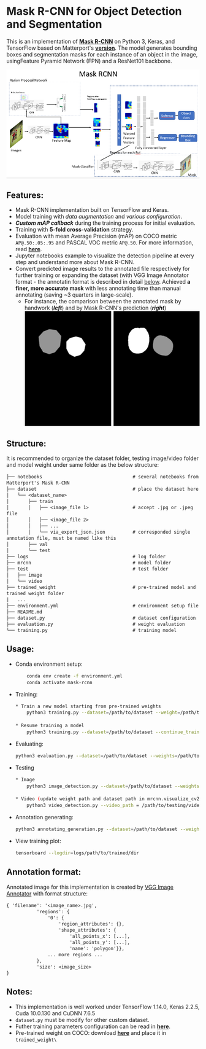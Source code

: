 # Mask R-CNN for Object Detection and Segmentation

This is an implementation of [**Mask R-CNN**](https://arxiv.org/abs/1703.06870) on Python 3, Keras, and TensorFlow based on Matterport's [**version**](https://github.com/matterport/Mask_RCNN). The model generates bounding boxes and segmentation masks for each instance of an object in the image, usingFeature Pyramid Network (FPN) and a ResNet101 backbone.

![](Images/model.png)

## Features:

* Mask R-CNN implementation built on TensorFlow and Keras.
* Model training with _data augmentation_ and _various configuration_.
* **_Custom mAP callback_** during the training process for initial evaluation.
* Training with **5-fold cross-validation** strategy.
* Evaluation with mean Average Precision (mAP) on COCO metric `AP@.50:.05:.95` and PASCAL VOC metric `AP@.50`. For more information, read [**here**](https://cocodataset.org/#detection-eval).
* Jupyter notebooks example to visualize the detection pipeline at every step and understand more about Mask R-CNN.
* Convert predicted image results to the annotated file respectively for further training or expanding the dataset (with VGG Image Annotator format - the annotatin format is described in detail [below](#annotation-format). Achieved **a finer, more accurate mask** with less annotating time than manual annotating (saving ~3 quarters in large-scale).
    * For instance, the comparison between the annotated mask by handwork (**_left_**) and by Mask R-CNN's prediction (**_right_**)
        ![](Images/annotation.png)

## Structure:
It is recommended to organize the dataset folder, testing image/video folder and model weight under same folder as the below structure:

    ├── notebooks                                 # several notebooks from Matterport's Mask R-CNN
    ├── dataset                                   # place the dataset here
    │   └── <dataset_name>              
    │       ├── train
    │       │   ├── <image_file 1>                # accept .jpg or .jpeg file
    │       │   ├── <image_file 2>
    │       │   ├── ...
    │       │   └── via_export_json.json          # corresponded single annotation file, must be named like this
    │       ├── val
    │       └── test         
    ├── logs                                      # log folder
    ├── mrcnn                                     # model folder
    ├── test                                      # test folder
    │   ├── image
    │   └── video
    ├── trained_weight                            # pre-trained model and trained weight folder
    |   ...
    ├── environment.yml                           # environment setup file
    ├── README.md
    ├── dataset.py                                # dataset configuration
    ├── evaluation.py                             # weight evaluation
    └── training.py                               # training model
    
## Usage:

 * Conda environment setup:
    ```bash
        conda env create -f environment.yml
        conda activate mask-rcnn
    ```
 * Training:
    ```bash
    * Train a new model starting from pre-trained weights
        python3 training.py --dataset=/path/to/dataset --weight=/path/to/pretrained/weight.h5
    
    * Resume training a model
        python3 training.py --dataset=/path/to/dataset --continue_train=/path/to/latest/weights.h5
    ```
 * Evaluating:
    ```bash
    python3 evaluation.py --dataset=/path/to/dataset --weights=/path/to/pretrained/weight.h5
    ```
 * Testing
    ```bash
    * Image
        python3 image_detection.py --dataset=/path/to/dataset --weights=/path/to/pretrained/weight.h5 --image=/path/to/image/directory

    * Video (update weight path and dataset path in mrcnn.visualize_cv2)
        python3 video_detection.py --video_path = /path/to/testing/video/dir/

    ```
 * Annotation generating:
    ```bash
    python3 annotating_generation.py --dataset=/path/to/dataset --weights=/path/to/pretrained/weight.h5 --image=/path/to/image/directory
    
    ```
 * View training plot:
    ```bash
    tensorboard --logdir=logs/path/to/trained/dir
    
    ```
     
## Annotation format: 

Annotated image for this implementation is created by [VGG Image Annotator](https://www.robots.ox.ac.uk/~vgg/software/via/) with format structure:
```
{ 'filename': '<image_name>.jpg',
           'regions': {
               '0': {
                   'region_attributes': {},
                   'shape_attributes': {
                       'all_points_x': [...],
                       'all_points_y': [...],
                       'name': 'polygon'}},
               ... more regions ...
           },
           'size': <image_size>
}
```

## Notes:

* This implementation is well worked under TensorFlow 1.14.0, Keras 2.2.5, Cuda 10.0.130 and CuDNN 7.6.5
* ```dataset.py``` must be modify for other custom dataset.
* Futher training parameters configuration can be read in [**here**](https://github.com/matterport/Mask_RCNN/wiki).
* Pre-trained weight on COCO: download [**here**](https://github.com/matterport/Mask_RCNN/releases/download/v2.0/mask_rcnn_coco.h5) and place it in ```trained_weight\```
